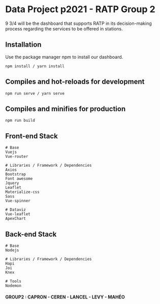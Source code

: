 # Data Project p2021 - RATP Group 2

9 3/4 will be the dashboard that supports RATP in its decision-making process regarding the services to be offered in stations.

## Installation

Use the package manager npm to install our dashboard.

```
npm install / yarn install
```

## Compiles and hot-reloads for development

```
npm run serve / yarn serve
```


## Compiles and minifies for production
```
npm run build
```

## Front-end Stack
```
# Base
Vuejs
Vue-router

# Libraries / Framework / Dependencies
Axios
Bootstrap
Font awesome
Jquery
Leaflet
Materialize-css
Sass
Vue-spinner

# Dataviz
Vue-leaflet
ApexChart
```


## Back-end Stack
```
# Base
Nodejs

# Libraries / Framework / Dependencies
Hapi 
Joi
Knex

# Tools
Nodemon
```

#### GROUP2 : CAPRON - CEREN - LANCEL - LEVY - MAHÉO